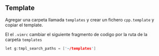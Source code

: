 ## Template

Agregar una carpeta llamada `templates` y crear un fichero `cpp.template` y copiar el template.

El el `.vimrc` cambiar el siguiente fragmento de codigo por la ruta de la carpeta `templates`
```c++
let g:tmpl_search_paths = ['~/templates']
```

